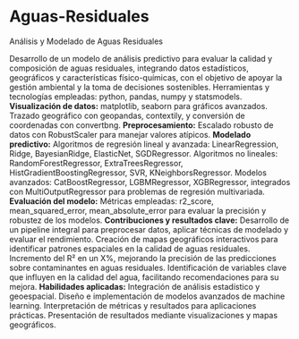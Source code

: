 # Aguas-Residuales
Análisis y Modelado de Aguas Residuales

Desarrollo de un modelo de análisis predictivo para evaluar la calidad y composición de aguas residuales, integrando datos estadísticos, geográficos y características físico-químicas, con el objetivo de apoyar la gestión ambiental y la toma de decisiones sostenibles.
Herramientas y tecnologías empleadas: python, pandas, numpy y statsmodels.
**Visualización de datos:**
matplotlib, seaborn para gráficos avanzados.
Trazado geográfico con geopandas, contextily, y conversión de coordenadas con convertbng.
**Preprocesamiento:**
Escalado robusto de datos con RobustScaler para manejar valores atípicos.
**Modelado predictivo:**
Algoritmos de regresión lineal y avanzada: LinearRegression, Ridge, BayesianRidge, ElasticNet, SGDRegressor.
Algoritmos no lineales: RandomForestRegressor, ExtraTreesRegressor, HistGradientBoostingRegressor, SVR, KNeighborsRegressor.
Modelos avanzados: CatBoostRegressor, LGBMRegressor, XGBRegressor, integrados con MultiOutputRegressor para problemas de regresión multivariada.
**Evaluación del modelo:**
Métricas empleadas: r2_score, mean_squared_error, mean_absolute_error para evaluar la precisión y robustez de los modelos.
**Contribuciones y resultados clave:**
Desarrollo de un pipeline integral para preprocesar datos, aplicar técnicas de modelado y evaluar el rendimiento.
Creación de mapas geográficos interactivos para identificar patrones espaciales en la calidad de aguas residuales.
Incremento del R² en un X%, mejorando la precisión de las predicciones sobre contaminantes en aguas residuales.
Identificación de variables clave que influyen en la calidad del agua, facilitando recomendaciones para su mejora.
**Habilidades aplicadas:**
Integración de análisis estadístico y geoespacial.
Diseño e implementación de modelos avanzados de machine learning.
Interpretación de métricas y resultados para aplicaciones prácticas.
Presentación de resultados mediante visualizaciones y mapas geográficos.
